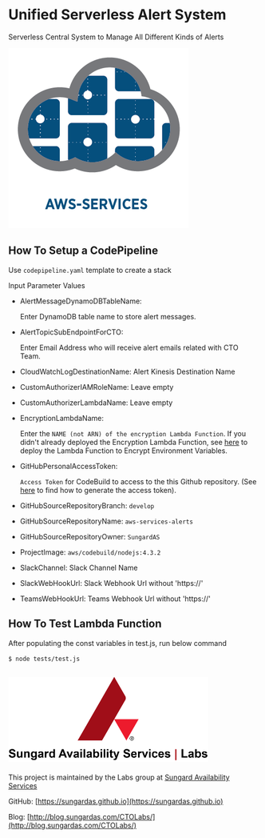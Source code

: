 
# Unified Serverless Alert System

Serverless Central System to Manage All Different Kinds of Alerts

![aws-services][aws-services-image]

## How To Setup a CodePipeline

Use `codepipeline.yaml` template to create a stack

Input Parameter Values

- AlertMessageDynamoDBTableName:

  Enter DynamoDB table name to store alert messages.

- AlertTopicSubEndpointForCTO:

  Enter Email Address who will receive alert emails related with CTO Team.

- CloudWatchLogDestinationName: Alert Kinesis Destination Name

- CustomAuthorizerIAMRoleName: Leave empty

- CustomAuthorizerLambdaName: Leave empty

- EncryptionLambdaName:

  Enter the `NAME (not ARN) of the encryption Lambda Function`. If you didn't already deployed the Encryption Lambda Function, see <a href="https://github.com/SungardAS/aws-services-encryption">here</a> to deploy the Lambda Function to Encrypt Environment Variables.

- GitHubPersonalAccessToken:

  `Access Token` for CodeBuild to access to the this Github repository. (See <a href="https://help.github.com/articles/creating-an-access-token-for-command-line-use/">here</a> to find how to generate the access token).

- GitHubSourceRepositoryBranch: `develop`

- GitHubSourceRepositoryName: `aws-services-alerts`

- GitHubSourceRepositoryOwner: `SungardAS`

- ProjectImage: `aws/codebuild/nodejs:4.3.2`

- SlackChannel: Slack Channel Name

- SlackWebHookUrl: Slack Webhook Url without 'https://'

- TeamsWebHookUrl: Teams Webhook Url without 'https://'

## How To Test Lambda Function

After populating the const variables in test.js, run below command

    $ node tests/test.js

## [![Sungard Availability Services | Labs][labs-logo]][labs-github-url]

This project is maintained by the Labs group at [Sungard Availability
Services](http://sungardas.com)

GitHub: [https://sungardas.github.io](https://sungardas.github.io)

Blog:
[http://blog.sungardas.com/CTOLabs/](http://blog.sungardas.com/CTOLabs/)

[labs-github-url]: https://sungardas.github.io
[labs-logo]: https://raw.githubusercontent.com/SungardAS/repo-assets/master/images/logos/sungardas-labs-logo-small.png
[aws-services-image]: ./docs/images/logo.png?raw=true
